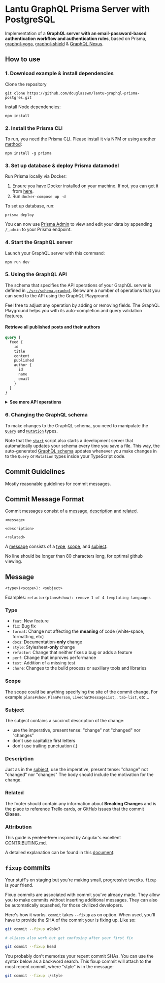 # Lantu GraphQL Prisma Server with PostgreSQL

Implementation of a **GraphQL server with an email-password-based authentication workflow and authentication rules**, based on Prisma, [graphql-yoga](https://github.com/prisma/graphql-yoga), [graphql-shield](https://github.com/maticzav/graphql-shield) & [GraphQL Nexus](https://graphql-nexus.com/).

## How to use

### 1. Download example & install dependencies

Clone the repository

```
git clone https://github.com/douglasswm/lantu-graphql-prisma-postgres.git
```

Install Node dependencies:

```
npm install
```

### 2. Install the Prisma CLI

To run, you need the Prisma CLI. Please install it via NPM or [using another method](https://www.prisma.io/docs/prisma-cli-and-configuration/using-the-prisma-cli-alx4/#installation):

```
npm install -g prisma
```

### 3. Set up database & deploy Prisma datamodel

Run Prisma locally via Docker:

1. Ensure you have Docker installed on your machine. If not, you can get it from [here](https://store.docker.com/search?offering=community&type=edition).
2. Run `docker-compose up -d`

To set up database, run:

```
prisma deploy
```

You can now use [Prisma Admin](https://www.prisma.io/docs/prisma-admin/overview-el3e/) to view and edit your data by appending `/_admin` to your Prisma endpoint.

### 4. Start the GraphQL server

Launch your GraphQL server with this command:

```
npm run dev
```

### 5. Using the GraphQL API

The schema that specifies the API operations of your GraphQL server is defined in [`./src/schema.graphql`](./src/schema.graphql). Below are a number of operations that you can send to the API using the GraphQL Playground.

Feel free to adjust any operation by adding or removing fields. The GraphQL Playground helps you with its auto-completion and query validation features.

#### Retrieve all published posts and their authors

```graphql
query {
  feed {
    id
    title
    content
    published
    author {
      id
      name
      email
    }
  }
}
```

<Details><Summary><strong>See more API operations</strong></Summary>

#### Register a new user

You can send the following mutation in the Playground to sign up a new user and retrieve an authentication token for them:

```graphql
mutation {
  signup(name: "Alice", email: "alice@prisma.io", password: "graphql") {
    token
  }
}
```

#### Log in an existing user

This mutation will log in an existing user by requesting a new authentication token for them:

```graphql
mutation {
  login(email: "alice@prisma.io", password: "graphql") {
    token
  }
}
```

#### Check whether a user is currently logged in with the `me` query

For this query, you need to make sure a valid authentication token is sent along with the `Bearer`-prefix in the `Authorization` header of the request:

```json
{
  "Authorization": "Bearer __YOUR_TOKEN__"
}
```

With a real token, this looks similar to this:

```json
{
  "Authorization": "Bearer eyJhbGciOiJIUzI1NiIsInR5cCI6IkpXVCJ9.eyJ1c2VySWQiOiJjanAydHJyczFmczE1MGEwM3kxaWl6c285IiwiaWF0IjoxNTQzNTA5NjY1fQ.Vx6ad6DuXA0FSQVyaIngOHYVzjKwbwq45flQslnqX04"
}
```

Inside the Playground, you can set HTTP headers in the bottom-left corner:

![](https://imgur.com/ToRcCTj.png)

Once you've set the header, you can send the following query to check whether the token is valid:

```graphql
{
  me {
    id
    name
    email
  }
}
```

#### Create a new draft

You need to be logged in for this query to work, i.e. an authentication token that was retrieved through a `signup` or `login` mutation needs to be added to the `Authorization` header in the GraphQL Playground.

```graphql
mutation {
  createDraft(
    title: "Join the Prisma Slack"
    content: "https://slack.prisma.io"
  ) {
    id
    published
  }
}
```

#### Publish an existing draft

You need to be logged in for this query to work, i.e. an authentication token that was retrieved through a `signup` or `login` mutation needs to be added to the `Authorization` header in the GraphQL Playground. The authentication token must belong to the user who created the post.

```graphql
mutation {
  publish(id: "__POST_ID__") {
    id
    published
  }
}
```

> **Note**: You need to replace the `__POST_ID__`-placeholder with an actual `id` from a `Post` item. You can find one e.g. using the `filterPosts`-query.

#### Search for posts with a specific title or content

You need to be logged in for this query to work, i.e. an authentication token that was retrieved through a `signup` or `login` mutation needs to be added to the `Authorization` header in the GraphQL Playground. 

```graphql
{
  filterPosts(searchString: "graphql") {
    id
    title
    content
    published 
    author {
      id
      name
      email
    }
  }
}
```

#### Retrieve a single post

You need to be logged in for this query to work, i.e. an authentication token that was retrieved through a `signup` or `login` mutation needs to be added to the `Authorization` header in the GraphQL Playground. 

```graphql
{
  post(id: "__POST_ID__") {
    id
    title
    content
    published
    author {
      id
      name
      email
    }
  }
}
```

> **Note**: You need to replace the `__POST_ID__`-placeholder with an actual `id` from a `Post` item. You can find one e.g. using the `filterPosts`-query.

#### Delete a post

You need to be logged in for this query to work, i.e. an authentication token that was retrieved through a `signup` or `login` mutation needs to be added to the `Authorization` header in the GraphQL Playground. The authentication token must belong to the user who created the post.

```graphql
mutation {
  deletePost(id: "__POST_ID__") {
    id
  }
}
```

> **Note**: You need to replace the `__POST_ID__`-placeholder with an actual `id` from a `Post` item. You can find one e.g. using the `filterPosts`-query.

</Details>

### 6. Changing the GraphQL schema

To make changes to the GraphQL schema, you need to manipulate the [`Query`](./src/resolvers/Query.ts) and [`Mutation`](./src/resolvers/Mutation.ts) types. 

Note that the [`start`](./package.json#L6) script also starts a development server that automatically updates your schema every time you save a file. This way, the auto-generated [GraphQL schema](./src/generated/schema.graphql) updates whenever you make changes in to the `Query` or `Mutation` types inside your TypeScript code.

## Commit Guidelines
Mostly reasonable guidelines for commit messages.

## Commit Message Format
Commit messages consist of a [message](#message), [description](#description)
and [related](#related).

```
<message>

<description>

<related>
```

A [message](#message) consists of a [type](#type), [scope](#scope), and
[subject](#subject).

No line should be longer than 80 characters long, for optimal github viewing.

## Message
```
<type>(<scope>): <subject>
```

Examples: `refactor(plans#show): remove 1 of 4 templating languages`

### Type
* `feat`: New feature
* `fix`: Bug fix
* `format`: Change not affecting the **meaning** of code (white-space, formatting, etc)
* `docs`: Documentation-**only** change
* `style`: Stylesheet-**only** change
* `refactor`: Change that neither fixes a bug or adds a feature
* `perf`: Change that improves performance
* `test`: Addition of a missing test
* `chore`: Changes to the build process or auxiliary tools and libraries

### Scope
The scope could be anything specifying the site of the commit change. For
example `plans#show`, `PlanPerson`, `LiveChatMessageList`, `.tab-list`, etc...

### Subject
The subject contains a succinct description of the change:

* use the imperative, present tense: "change" not "changed" nor "changes"
* don't use capitalize first letters
* don't use trailing punctuation (.)

### Description
Just as in the [subject](#subject), use the imperative, present tense: "change"
not "changed" nor "changes" The body should include the motivation for the
change.

### Related
The footer should contain any information about **Breaking Changes** and is the
place to reference Trello cards, or GitHub issues that the commit **Closes**.

### Attribution
This guide is ~~pirated from~~ inspired by Angular's excellent
[CONTRIBUTING.md](https://github.com/angular/angular.js/blob/master/CONTRIBUTING.md#-git-commit-guidelines).

A detailed explanation can be found in this [document][commit-message-format].

[commit-message-format]: https://docs.google.com/document/d/1QrDFcIiPjSLDn3EL15IJygNPiHORgU1_OOAqWjiDU5Y/edit#

## `fixup` commits

Your stuff's on staging but you're making small, progressive tweeks. `fixup` is your friend.

Fixup commits are associated with commit you've already made. They allow you to make commits without inserting additional messages. They can also be automatically squashed, for those civilized developers.

Here's how it works. `commit` takes `--fixup` as on option. When used, you'll have to provide the SHA of the commit your is fixing up. Like so:

```bash
git commit --fixup a9b8c7

# aliases also work but get confusing after your first fix

git commit --fixup head
```

You probably don't memorize your recent commit SHAs. You can use the syntax below as a backword search. This fixup commit will attach to the most recent commit, where "style" is in the message:

```bash
git commit --fixup :/style
```
